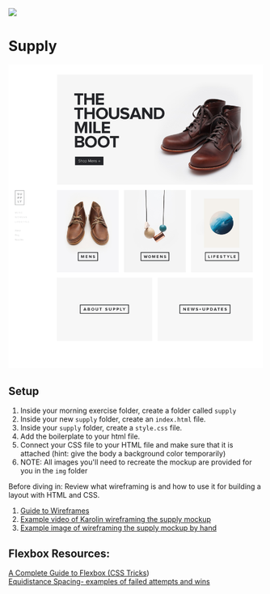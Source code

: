 ![](/ga_cog.png)

# Supply

![](mockup.png)

## Setup
1. Inside your morning exercise folder, create a folder called `supply`<br>
2. Inside your new `supply` folder, create an `index.html` file.<br>
2. Inside your `supply` folder, create a `style.css` file.<br>
3. Add the boilerplate to your html file.<br>
4. Connect your CSS file to your HTML file and make sure that it is attached (hint: give the body a background color temporarily)<br>
5. NOTE: All images you'll need to recreate the mockup are provided for you in the `img` folder

Before diving in: Review what wireframing is and how to use it for building a layout with HTML and CSS.

1. [Guide to Wireframes](https://webdesign.tutsplus.com/articles/a-beginners-guide-to-wireframing--webdesign-7399)
2. [Example video of Karolin wireframing the supply mockup](https://youtu.be/fixtY24nzSg)
3. [Example image of wireframing the supply mockup by hand](https://imgur.com/N611F5d.png)


## Flexbox Resources:
[A Complete Guide to Flexbox (CSS Tricks](https://css-tricks.com/snippets/css/a-guide-to-flexbox/)) <br>
[Equidistance Spacing- examples of failed attempts and wins](https://css-tricks.com/equidistant-objects-with-css/)
